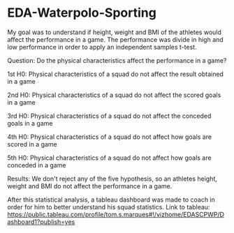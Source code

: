 # EDA-Waterpolo-Sporting
My goal was to understand if height, weight and BMI of the athletes would affect the performance in a game.
The performance was divide in high and low performance in order to apply an independent samples t-test.

Question: Do the physical characteristics affect the performance in a game?

1st H0: Physical characteristics of a squad do not affect the result obtained in a game

2nd H0: Physical characteristics of a squad do not affect the scored goals in a game

3rd H0: Physical characteristics of a squad do not affect the conceded goals in a game

4th H0: Physical characteristics of a squad do not affect how goals are scored in a game

5th H0: Physical characteristics of a squad do not affect how goals are conceded in a game

Results: We don't reject any of the five hypothesis, so an athletes height, weight and BMI do not affect the performance in a game.

After this statistical analysis, a tableau dashboard was made to coach in order for him to better understand his squad statistics.
Link to tableau: https://public.tableau.com/profile/tom.s.marques#!/vizhome/EDASCPWP/Dashboard1?publish=yes
